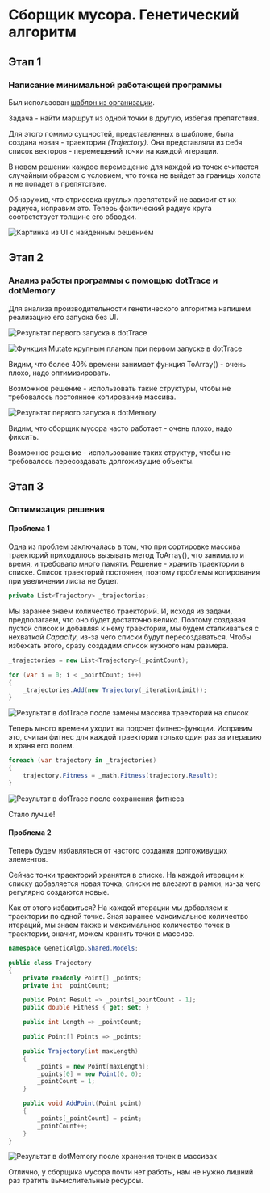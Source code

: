 ﻿# Сборщик мусора. Генетический алгоритм

## Этап 1

### Написание минимальной работающей программы

Был использован [шаблон из организации](https://github.com/is-tech-y24-1/GeneticAlgoTemplate).

Задача - найти маршрут из одной точки в другую, избегая препятствия.

Для этого помимо сущностей, представленных в шаблоне, была создана новая - траектория *(Trajectory)*.
Она представляла из себя список векторов - перемещений точки на каждой итерации.

В новом решении каждое перемещение для каждой из точек считается случайным образом с условием, что точка не выйдет за границы холста и не попадет в препятствие.

Обнаружив, что отрисовка круглых препятствий не зависит от их радиуса, исправим это. Теперь фактический радиус круга соответствует толщине его обводки.

![Картинка из UI с найденным решением](./img/display-1.png)

## Этап 2

### Анализ работы программы с помощью dotTrace и dotMemory

Для анализа производительности генетического алгоритма напишем реализацию его запуска без UI.

![Результат первого запуска в dotTrace](./img/dottrace-1.png)

![Функция Mutate крупным планом при первом запуске в dotTrace](./img/dottrace-mutate-1.png)

Видим, что более 40% времени занимает функция ToArray() - очень плохо, надо оптимизировать.

Возможное решение - использовать такие структуры, чтобы не требовалось постоянное копирование массива.

![Результат первого запуска в dotMemory](./img/dotmemory-1.png)

Видим, что сборщик мусора часто работает - очень плохо, надо фиксить.

Возможное решение - использование таких структур, чтобы не требовалось пересоздавать долгоживущие объекты.

## Этап 3

### Оптимизация решения

#### Проблема 1

Одна из проблем заключалась в том, что при сортировке массива траекторий приходилось вызывать метод ToArray(), что занимало и время, и требовало много памяти.
Решение - хранить траектории в списке. Список траекторий постоянен, поэтому проблемы копирования при увеличении листа не будет.

```csharp
private List<Trajectory> _trajectories;
```

Мы заранее знаем количество траекторий. И, исходя из задачи, предполагаем, что оно будет достаточно велико.
Поэтому создавая пустой список и добавляя к нему траектории, мы будем сталкиваться с нехваткой _Capacity_, из-за чего списки будут пересоздаваться. Чтобы избежать этого, сразу создадим список нужного нам размера.

```csharp
_trajectories = new List<Trajectory>(_pointCount);

for (var i = 0; i < _pointCount; i++)
{
    _trajectories.Add(new Trajectory(_iterationLimit));
}
```

![Результат в dotTrace после замены массива траекторий на список](./img/dottrace-2.png)

Теперь много времени уходит на подсчет фитнес-функции. Исправим это, считая фитнес для каждой траектории только один раз за итерацию и храня его полем.

```csharp
foreach (var trajectory in _trajectories)
{
    trajectory.Fitness = _math.Fitness(trajectory.Result);
}
```

![Результат в dotTrace после сохранения фитнеса](./img/dottrace-3.png)

Стало лучше!

#### Проблема 2

Теперь будем избавляться от частого создания долгоживущих элементов.

Сейчас точки траекторий хранятся в списке. На каждой итерации к списку добавляется новая точка, списки не влезают в рамки, из-за чего регулярно создаются новые.

Как от этого избавиться? На каждой итерации мы добавляем к траектории по одной точке.
Зная заранее максимальное количество итераций, мы знаем также и максимальное количество точек в траектории,
значит, можем хранить точки в массиве.

```csharp
namespace GeneticAlgo.Shared.Models;

public class Trajectory
{
    private readonly Point[] _points;
    private int _pointCount;

    public Point Result => _points[_pointCount - 1];
    public double Fitness { get; set; }

    public int Length => _pointCount;

    public Point[] Points => _points;

    public Trajectory(int maxLength)
    {
        _points = new Point[maxLength];
        _points[0] = new Point(0, 0);
        _pointCount = 1;
    }

    public void AddPoint(Point point)
    {
        _points[_pointCount] = point;
        _pointCount++;
    }
}
```

![Результат в dotMemory после хранения точек в массивах](./img/dotmemory-4.png)

Отлично, у сборщика мусора почти нет работы, нам не нужно лишний раз тратить вычислительные ресурсы.
